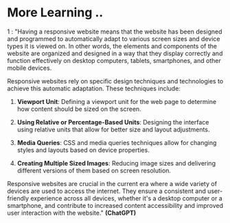 # More Learning ..

1 : "Having a responsive website means that the website has been designed and programmed to automatically adapt to various screen sizes and device types it is viewed on. In other words, the elements and components of the website are organized and designed in a way that they display correctly and function effectively on desktop computers, tablets, smartphones, and other mobile devices.

Responsive websites rely on specific design techniques and technologies to achieve this automatic adaptation. These techniques include:

1. **Viewport Unit**: Defining a viewport unit for the web page to determine how content should be sized on the screen.

2. **Using Relative or Percentage-Based Units**: Designing the interface using relative units that allow for better size and layout adjustments.

3. **Media Queries**: CSS and media queries techniques allow for changing styles and layouts based on device properties.

4. **Creating Multiple Sized Images**: Reducing image sizes and delivering different versions of them based on screen resolution.

Responsive websites are crucial in the current era where a wide variety of devices are used to access the internet. They ensure a consistent and user-friendly experience across all devices, whether it's a desktop computer or a smartphone, and contribute to increased content accessibility and improved user interaction with the website." **(ChatGPT)**
